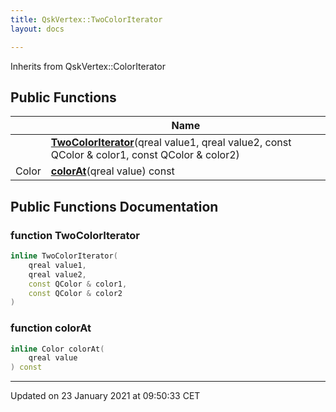 ```yaml
---
title: QskVertex::TwoColorIterator
layout: docs

---
```





Inherits from QskVertex::ColorIterator

## Public Functions

|                | Name           |
| -------------- | -------------- |
| | **[TwoColorIterator](/docs/classes/class_qsk_vertex_1_1_two_color_iterator/#function-twocoloriterator)**(qreal value1, qreal value2, const QColor & color1, const QColor & color2) |
| Color | **[colorAt](/docs/classes/class_qsk_vertex_1_1_two_color_iterator/#function-colorat)**(qreal value) const |

## Public Functions Documentation

### function TwoColorIterator

```cpp
inline TwoColorIterator(
    qreal value1,
    qreal value2,
    const QColor & color1,
    const QColor & color2
)
```


### function colorAt

```cpp
inline Color colorAt(
    qreal value
) const
```


-------------------------------

Updated on 23 January 2021 at 09:50:33 CET